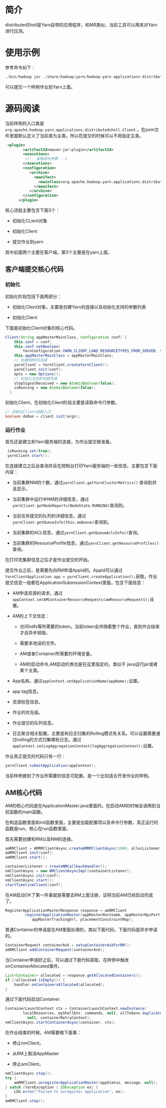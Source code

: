 # 简介

distributedShell是Yarn自带的应用程序，和MR类似，当前工具可以用来对Yarn进行压测。

# 使用示例

参考命令如下：

```java
./bin/hadoop jar ./share/hadoop/yarn/hadoop-yarn-applications-distributedshell-3.4.1.jar  -jar ./share/hadoop/yarn/hadoop-yarn-applications-distributedshell-3.4.1.jar  -shell_command '/bin/date' -num_containers 5
```

可以提交一个样例作业到Yarn上面。

# 源码阅读

当前样例的入口类是`org.apache.hadoop.yarn.applications.distributedshell.Client` ，在pom文件里面默认定义了当前类为主类。所以在提交的时候可以不用指定主类。

```xml
 <plugin>
        <artifactId>maven-jar-plugin</artifactId>
        <executions>
         <!-- 省略部分参数 -->
        </executions>
        <configuration>
           <archive>
             <manifest>
               <mainClass>org.apache.hadoop.yarn.applications.distributedshell.Client</mainClass>
             </manifest>
           </archive>
        </configuration>
      </plugin>
```

核心流程主要包含下面3个：

- 初始化CLient对象

- 初始化Client

- 提交作业到yarn

其中前面两个主要在客户端，第3个主要是在yarn上面。

## 客户端提交核心代码



### 初始化

初始化阶段包括下面两部分：

- 初始化Client对象，主要是创建Yarn的连接以及初始化支持的参数列表

- 初始化Client

下面是初始化Client对象的核心代码。

```java
Client(String appMasterMainClass, Configuration conf) {
    this.conf = conf;
    this.conf.setBoolean(
        YarnConfiguration.YARN_CLIENT_LOAD_RESOURCETYPES_FROM_SERVER, true);
    this.appMasterMainClass = appMasterMainClass;
    // 创建和RM的连接
    yarnClient = YarnClient.createYarnClient();
    yarnClient.init(conf);
    opts = new Options();
    // 初始化支持的参数列表
    stopSignalReceived = new AtomicBoolean(false);
    isRunning = new AtomicBoolean(false);
  }
```

初始化Client，在初始化Client阶段主要是读取命令行参数。

```java
// 初始化Client函数入口
boolean doRun = client.init(args);
```



### 运行作业

首先还是建立和Yarn服务端的连接，为作业提交做准备。

```java
 isRunning.set(true);
 yarnClient.start();
```

在连接建立之后会查询并且在控制台打印Yarn服务端的一些信息。主要包含下面内容：

- 当前集群NM的个数，通过`yarnClient.getYarnClusterMetrics()` 查询到并且显示。

- 当前集群中运行中NM的详细信息，通过`yarnClient.getNodeReports(NodeState.RUNNING)`查询到。

- 当前任务提交的队列的详细信息，通过`yarnClient.getQueueInfo(this.amQueue)`查询到。

- 当前集群的ACL信息，通过`yarnClient.getQueueAclsInfo()`查询。

- 当前集群的ResourceProfile信息，通过`yarnClient.getResourceProfiles()`查询。



在打印完集群信息之后才是作业提交的开始。



提交作业之前，是需要先向RM申请AppId的。AppId可以通过`YarnClientApplication app = yarnClient.createApplication();`获取。作业提交信息一般都在ApplicationSubmissionContext里面，包含下面信息：

- AM申请资源的请求。通过`appContext.setAMContainerResourceRequests(amResourceRequests);`设置。

- AM的上下文信息：
  
  - 访问hdfs等所需要的token。当前token会伴随着整个作业，直到作业结束才会异步销毁。
  
  - 需要本地话的文件。
  
  - AM或者Container所需要的环境变量。
  
  - AM的启动命令,AM启动的类也是在这里指定的。类似于 java运行jar或者某个主类。

- App名称。通过`appContext.setApplicationName(appName);`设置。

- app tag信息。

- 资源标签信息。

- 作业的优先级。

- 作业提交的队列信息。

- 日志聚合相关配置。主要是和日志归集的Rolling模式有关系。可以设置需要通过rolling的方式归集哪些日志。通过`appContext.setLogAggregationContext(logAggregationContext);`设置。



作业真正提交的代码只有一行：

```java
yarnClient.submitApplication(appContext);
```

当前样例做到了作业所需要的信息可配置。是一个比较适合开发作业的样例。

## AM核心代码

AM的核心代码是在ApplicationMaster.java里面的。在启动AM的时候会调用到当前函数的main函数。

在构造函数里面和init函数里面，主要是加载配置项以及命令行参数。真正运行的函数是run，核心在run函数里面，

首先需要创建和RM以及NM的连接。

```java
amRMClient = AMRMClientAsync.createAMRMClientAsync(1000, allocListener);
amRMClient.init(conf);
amRMClient.start();

containerListener = createNMCallbackHandler();
nmClientAsync = new NMClientAsyncImpl(containerListener);
nmClientAsync.init(conf);
nmClientAsync.start();  
startTimelineClient(conf);
```

在AM启动OK了第一件事就是需要去RM上面注册，证明当前AM已经启动完成了。

```java
RegisterApplicationMasterResponse response = amRMClient
        .registerApplicationMaster(appMasterHostname, appMasterRpcPort,
            appMasterTrackingUrl, placementConstraintMap);
```

普通Container的申请是在AM里面处理的，类似下面代码，下面代码是异步申请的。

```java
ContainerRequest containerAsk = setupContainerAskForRM();
amRMClient.addContainerRequest(containerAsk);
```

当Container申请好之后，可以通过下面代码获取，在样例中触发onContainerAllocated事件。

```java
List<Container> allocated = response.getAllocatedContainers();
if (!allocated.isEmpty()) {
    handler.onContainersAllocated(allocated);
}
```

通过下面代码启动Container.

```java
ContainerLaunchContext ctx = ContainerLaunchContext.newInstance(
        localResources, myShellEnv, commands, null, allTokens.duplicate(),
          null, containerRetryContext); 
nmClientAsync.startContainerAsync(container, ctx);
```



在作业结束的时候，AM需要做下面事：

- 停止nmClient。

- 从RM上取消AppMaster

- 停止amClient。

```java
nmClientAsync.stop();
try {
    amRMClient.unregisterApplicationMaster(appStatus, message, null);
} catch (YarnException | IOException ex) {
    LOG.error("Failed to unregister application", ex);
}
amRMClient.stop();
```







